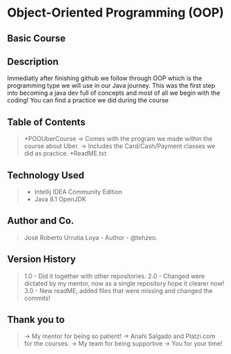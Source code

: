 # Object-Oriented Programming (OOP)
## Basic Course

## Description
Immediatly after finishing github we follow through OOP which is the programming type we will use in our Java journey. This was the first step into becoming a java dev full of concepts and most of all we begin with the coding! You can find a practice we did during the course 

## Table of Contents
> *POOUberCourse
>   -> Comes with the program we made within the course about Uber. 
>   -> Includes the Card/Cash/Payment classes we did as practice.
> *ReadME.txt

## Technology Used
> * Intellij IDEA Community Edition
> * Java 8.1 OpenJDK

## Author and Co.
> José Roberto Urrutia Loya - Author - @tehzeo.
 
## Version History
> 1.0 - Did it together with other repositories.
> 2.0 - Changed were dictated by my mentor, now as a single repository hope it clearer now! 
> 3.0 - New readME, added files that were missing and changed the commits! 

## Thank you to
> -> My mentor for being so patient!
> -> Anahi Salgado and Platzi.com for the courses.
> -> My team for being supportive
> -> You for your time! 
